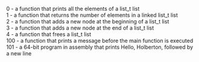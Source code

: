 0 - a function that prints all the elements of a list_t list<br />
1 - a function that returns the number of elements in a linked list_t list<br />
2 - a function that adds a new node at the beginning of a list_t list<br />
3 - a function that adds a new node at the end of a list_t list<br />
4 - a function that frees a list_t list<br />
100 - a function that prints a message before the main function is executed<br />
101 - a 64-bit program in assembly that prints Hello, Holberton, followed by a new line<br />
